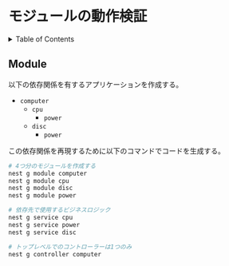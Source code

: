 # モジュールの動作検証

<!-- START doctoc generated TOC please keep comment here to allow auto update -->
<!-- DON'T EDIT THIS SECTION, INSTEAD RE-RUN doctoc TO UPDATE -->
<details>
<summary>Table of Contents</summary>

- [Module](#module)

</details>
<!-- END doctoc generated TOC please keep comment here to allow auto update -->

## Module

以下の依存関係を有するアプリケーションを作成する。

- `computer`
  - `cpu`
    - `power`
  - `disc`
    - `power`

この依存関係を再現するために以下のコマンドでコードを生成する。

```bash
# 4つ分のモジュールを作成する
nest g module computer
nest g module cpu
nest g module disc
nest g module power

# 依存先で使用するビジネスロジック
nest g service cpu
nest g service power
nest g service disc

# トップレベルでのコントローラーは1つのみ
nest g controller computer
```
